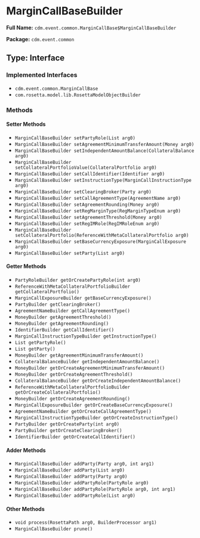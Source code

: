 # MarginCallBaseBuilder

**Full Name:** `cdm.event.common.MarginCallBase$MarginCallBaseBuilder`

**Package:** `cdm.event.common`

## Type: Interface

### Implemented Interfaces

- `cdm.event.common.MarginCallBase`
- `com.rosetta.model.lib.RosettaModelObjectBuilder`

### Methods

#### Setter Methods

- `MarginCallBaseBuilder setPartyRole(List arg0)`
- `MarginCallBaseBuilder setAgreementMinimumTransferAmount(Money arg0)`
- `MarginCallBaseBuilder setIndependentAmountBalance(CollateralBalance arg0)`
- `MarginCallBaseBuilder setCollateralPortfolioValue(CollateralPortfolio arg0)`
- `MarginCallBaseBuilder setCallIdentifier(Identifier arg0)`
- `MarginCallBaseBuilder setInstructionType(MarginCallInstructionType arg0)`
- `MarginCallBaseBuilder setClearingBroker(Party arg0)`
- `MarginCallBaseBuilder setCallAgreementType(AgreementName arg0)`
- `MarginCallBaseBuilder setAgreementRounding(Money arg0)`
- `MarginCallBaseBuilder setRegMarginType(RegMarginTypeEnum arg0)`
- `MarginCallBaseBuilder setAgreementThreshold(Money arg0)`
- `MarginCallBaseBuilder setRegIMRole(RegIMRoleEnum arg0)`
- `MarginCallBaseBuilder setCollateralPortfolio(ReferenceWithMetaCollateralPortfolio arg0)`
- `MarginCallBaseBuilder setBaseCurrencyExposure(MarginCallExposure arg0)`
- `MarginCallBaseBuilder setParty(List arg0)`

#### Getter Methods

- `PartyRoleBuilder getOrCreatePartyRole(int arg0)`
- `ReferenceWithMetaCollateralPortfolioBuilder getCollateralPortfolio()`
- `MarginCallExposureBuilder getBaseCurrencyExposure()`
- `PartyBuilder getClearingBroker()`
- `AgreementNameBuilder getCallAgreementType()`
- `MoneyBuilder getAgreementThreshold()`
- `MoneyBuilder getAgreementRounding()`
- `IdentifierBuilder getCallIdentifier()`
- `MarginCallInstructionTypeBuilder getInstructionType()`
- `List getPartyRole()`
- `List getParty()`
- `MoneyBuilder getAgreementMinimumTransferAmount()`
- `CollateralBalanceBuilder getIndependentAmountBalance()`
- `MoneyBuilder getOrCreateAgreementMinimumTransferAmount()`
- `MoneyBuilder getOrCreateAgreementThreshold()`
- `CollateralBalanceBuilder getOrCreateIndependentAmountBalance()`
- `ReferenceWithMetaCollateralPortfolioBuilder getOrCreateCollateralPortfolio()`
- `MoneyBuilder getOrCreateAgreementRounding()`
- `MarginCallExposureBuilder getOrCreateBaseCurrencyExposure()`
- `AgreementNameBuilder getOrCreateCallAgreementType()`
- `MarginCallInstructionTypeBuilder getOrCreateInstructionType()`
- `PartyBuilder getOrCreateParty(int arg0)`
- `PartyBuilder getOrCreateClearingBroker()`
- `IdentifierBuilder getOrCreateCallIdentifier()`

#### Adder Methods

- `MarginCallBaseBuilder addParty(Party arg0, int arg1)`
- `MarginCallBaseBuilder addParty(List arg0)`
- `MarginCallBaseBuilder addParty(Party arg0)`
- `MarginCallBaseBuilder addPartyRole(PartyRole arg0)`
- `MarginCallBaseBuilder addPartyRole(PartyRole arg0, int arg1)`
- `MarginCallBaseBuilder addPartyRole(List arg0)`

#### Other Methods

- `void process(RosettaPath arg0, BuilderProcessor arg1)`
- `MarginCallBaseBuilder prune()`


